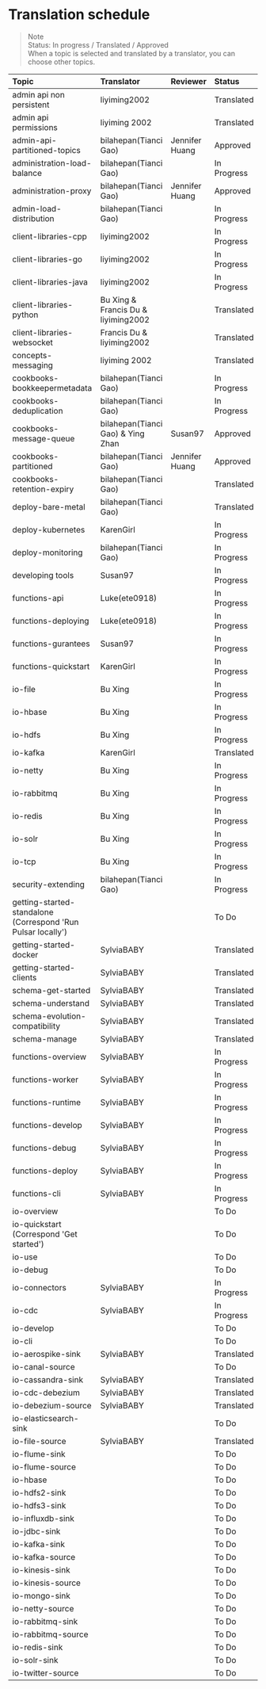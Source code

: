 # Translation schedule

> Note  
> Status: In progress / Translated / Approved    
> When a topic is selected and translated by a translator, you can choose other topics.

Topic | Translator | Reviewer | Status 
:-----|:-----------|:---------|:------
admin api non persistent | liyiming2002 |  | Translated
admin api permissions | liyiming 2002 |  | Translated
admin-api-partitioned-topics | bilahepan(Tianci Gao) | Jennifer Huang | Approved 
administration-load-balance | bilahepan(Tianci Gao) | | In Progress
administration-proxy | bilahepan(Tianci Gao) | Jennifer Huang | Approved
admin-load-distribution | bilahepan(Tianci Gao) | | In Progress
client-libraries-cpp | liyiming2002 | | In Progress
client-libraries-go | liyiming2002 | | In Progress
client-libraries-java | liyiming2002 | | In Progress
client-libraries-python | Bu Xing & Francis Du & liyiming2002 | | Translated
client-libraries-websocket | Francis Du & liyiming2002 | | Translated
concepts-messaging | liyiming 2002 | | Translated
cookbooks-bookkeepermetadata | bilahepan(Tianci Gao) | | In Progress
cookbooks-deduplication | bilahepan(Tianci Gao) | | In Progress
cookbooks-message-queue | bilahepan(Tianci Gao) & Ying Zhan | Susan97 | Approved
cookbooks-partitioned | bilahepan(Tianci Gao) | Jennifer Huang | Approved 
cookbooks-retention-expiry | bilahepan(Tianci Gao) | | Translated
deploy-bare-metal | bilahepan(Tianci Gao) | | Translated
deploy-kubernetes | KarenGirl | | In Progress 
deploy-monitoring | bilahepan(Tianci Gao) | | In Progress
developing tools | Susan97 | | In Progress
functions-api | Luke(ete0918) | | In Progress
functions-deploying | Luke(ete0918) | | In Progress
functions-gurantees | Susan97 | | In Progress
functions-quickstart | KarenGirl | | In Progress
io-file | Bu Xing | | In Progress
io-hbase | Bu Xing | | In Progress
io-hdfs | Bu Xing | | In Progress
io-kafka | KarenGirl | | Translated
io-netty | Bu Xing | | In Progress
io-rabbitmq | Bu Xing | | In Progress
io-redis | Bu Xing | | In Progress
io-solr | Bu Xing | | In Progress
io-tcp | Bu Xing | | In Progress
security-extending | bilahepan(Tianci Gao) | | In Progress
getting-started-standalone (Correspond 'Run Pulsar locally') | | | To Do
getting-started-docker | SylviaBABY | | Translated
getting-started-clients | SylviaBABY | | Translated
schema-get-started | SylviaBABY | | Translated
schema-understand | SylviaBABY | | Translated
schema-evolution-compatibility | SylviaBABY | | Translated
schema-manage | SylviaBABY | | Translated
functions-overview | SylviaBABY | | In Progress
functions-worker | SylviaBABY | | In Progress
functions-runtime | SylviaBABY | | In Progress
functions-develop | SylviaBABY | | In Progress
functions-debug | SylviaBABY | | In Progress
functions-deploy | SylviaBABY | | In Progress
functions-cli | SylviaBABY | | In Progress
io-overview | | | To Do
io-quickstart (Correspond 'Get started') | | | To Do
io-use | | | To Do
io-debug | | | To Do
io-connectors | SylviaBABY | | In Progress
io-cdc | SylviaBABY | | In Progress
io-develop | | | To Do
io-cli | | | To Do
io-aerospike-sink | SylviaBABY | | Translated
io-canal-source | | | To Do
io-cassandra-sink | SylviaBABY | | Translated
io-cdc-debezium | SylviaBABY | | Translated
io-debezium-source | SylviaBABY | | Translated
io-elasticsearch-sink | | | To Do
io-file-source | SylviaBABY | | Translated
io-flume-sink | | | To Do
io-flume-source | | | To Do
io-hbase | | | To Do
io-hdfs2-sink | | | To Do
io-hdfs3-sink | | | To Do
io-influxdb-sink | | | To Do
io-jdbc-sink | | | To Do
io-kafka-sink | | | To Do
io-kafka-source | | | To Do
io-kinesis-sink | | | To Do
io-kinesis-source | | | To Do
io-mongo-sink | | | To Do
io-netty-source | | | To Do
io-rabbitmq-sink | | | To Do
io-rabbitmq-source | | | To Do
io-redis-sink | | | To Do
io-solr-sink | | | To Do
io-twitter-source | | | To Do
